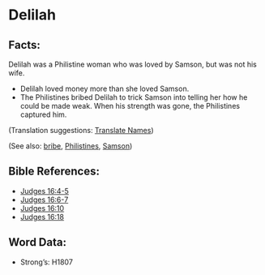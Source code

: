 # Delilah

## Facts:

Delilah was a Philistine woman who was loved by Samson, but was not his wife.

* Delilah loved money more than she loved Samson.
* The Philistines bribed Delilah to trick Samson into telling her how he could be made weak. When his strength was gone, the Philistines captured him.

(Translation suggestions: [Translate Names](../../translate/translate-names))

(See also: [bribe](../other/bribe.md), [Philistines](../names/philistines.md), [Samson](../names/samson.md))

## Bible References:

* [Judges 16:4-5](rc://en/tn/help/jdg/16/04)
* [Judges 16:6-7](rc://en/tn/help/jdg/16/06)
* [Judges 16:10](rc://en/tn/help/jdg/16/10)
* [Judges 16:18](rc://en/tn/help/jdg/16/18)

## Word Data:

* Strong’s: H1807
